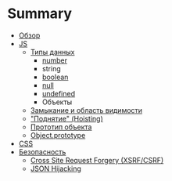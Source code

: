 # Summary

* [Обзор](README.md)
* [JS](js/README.md)
  * [Типы данных](js/types/README.md)
    * [number](js/types/number.md)
    * string
    * [boolean](js/types/boolean.md)
    * [null](js/types/null.md)
    * [undefined](js/types/undefined.md)
    * Объекты
  * [Замыкание и область видимости](js/closure-and-scope.md)
  * ["Поднятие" (Hoisting)](js/hoisting.md)
  * [Прототип объекта](js/proto.md)
  * [Object.prototype](js/prototype.md)
* [CSS](css/README.md)
* [Безопасность](security/README.md)
  * [Cross Site Request Forgery (XSRF/CSRF)](security/xsrf.md)
  * [JSON Hijacking](security/json-hijacking.md)
